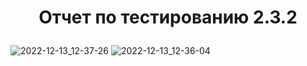 # <p align="center">Отчет по тестированию 2.3.2 </p>
![2022-12-13_12-37-26](https://user-images.githubusercontent.com/102901720/207255312-3cbfc84b-ef19-4ad9-8fff-9916841fcd29.png)
![2022-12-13_12-36-04](https://user-images.githubusercontent.com/102901720/207255321-f26294b6-33df-4d40-bb13-6a3939347bae.png)
